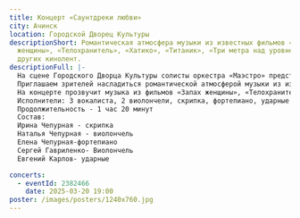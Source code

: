 ```yaml
---
title: Концерт «Саунтдреки любви»
city: Ачинск
location: Городской Дворец Культуры
descriptionShort: Романтическая атмосфера музыки из известных фильмов «Запах
  женщины», «Телохранитель», «Хатико», «Титаник», «Три метра над уровнем неба» и
  других кинолент.
descriptionFull: |-
  На сцене Городского Дворца Культуры солисты оркестра «Маэстро» представят премьеру программы «Саундтреки любви»!
  Приглашаем зрителей насладиться романтической атмосферой музыки из известных фильмов, от которой замирают сердца.
  На концерте прозвучит музыка из фильмов «Запах женщины», «Телохранитель», «Хатико», «Титаник», «Три метра над уровнем неба» и других кинолент. Эти музыкальные киношедевры разбудят теплые воспоминания и искренние чувства, окутают атмосферой нежности и влюблённости.
  Исполнители: 3 вокалиста, 2 виолончели, скрипка, фортепиано, ударные инструменты.
  Продолжительность - 1 час 20 минут
  Состав: 
  Ирина Чепурная - скрипка
  Наталья Чепурная - виолончель
  Елена Чепурная-фортепиано
  Сергей Гавриленко- Виолончель
  Евгений Карлов- ударные

concerts:
  - eventId: 2382466
    date: 2025-03-20 19:00
poster: /images/posters/1240х760.jpg
---
```

